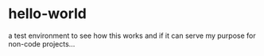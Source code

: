 # hello-world
a test environment
to see how this works
and if it can serve my purpose for non-code projects...
